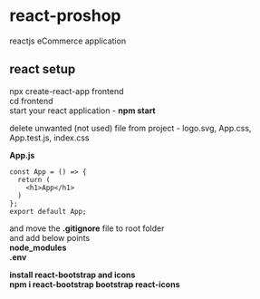 # react-proshop
reactjs eCommerce application  

## react setup
npx create-react-app frontend<br/>
cd frontend<br/>
start your react application - **npm start** 

delete unwanted (not used) file from project - logo.svg, App.css, App.test.js, index.css 

**App.js**

```
const App = () => {
  return (
    <h1>App</h1>
  )
};
export default App;
```

and move the **.gitignore** file to root folder <br/>
and add below points <br/>
**node_modules<br/>
.env**

**install react-bootstrap and icons** <br/>
**npm i react-bootstrap bootstrap react-icons**
